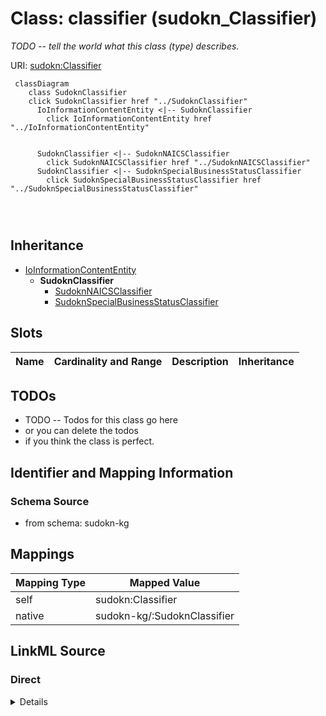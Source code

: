 

# Class: classifier (sudokn_Classifier)


_TODO -- tell the world what this class (type) describes._





URI: [sudokn:Classifier](http://asu.edu/semantics/SUDOKN/Classifier)






```mermaid
 classDiagram
    class SudoknClassifier
    click SudoknClassifier href "../SudoknClassifier"
      IoInformationContentEntity <|-- SudoknClassifier
        click IoInformationContentEntity href "../IoInformationContentEntity"
      

      SudoknClassifier <|-- SudoknNAICSClassifier
        click SudoknNAICSClassifier href "../SudoknNAICSClassifier"
      SudoknClassifier <|-- SudoknSpecialBusinessStatusClassifier
        click SudoknSpecialBusinessStatusClassifier href "../SudoknSpecialBusinessStatusClassifier"
      
      
      
```





## Inheritance
* [IoInformationContentEntity](../classes/IoInformationContentEntity.md)
    * **SudoknClassifier**
        * [SudoknNAICSClassifier](../classes/SudoknNAICSClassifier.md)
        * [SudoknSpecialBusinessStatusClassifier](../classes/SudoknSpecialBusinessStatusClassifier.md)



## Slots

| Name | Cardinality and Range | Description | Inheritance |
| ---  | --- | --- | --- |









## TODOs

* TODO -- Todos for this class go here
* or you can delete the todos
* if you think the class is perfect.

## Identifier and Mapping Information







### Schema Source


* from schema: sudokn-kg




## Mappings

| Mapping Type | Mapped Value |
| ---  | ---  |
| self | sudokn:Classifier |
| native | sudokn-kg/:SudoknClassifier |







## LinkML Source

<!-- TODO: investigate https://stackoverflow.com/questions/37606292/how-to-create-tabbed-code-blocks-in-mkdocs-or-sphinx -->

### Direct

<details>
```yaml
name: sudokn_Classifier
description: TODO -- tell the world what this class (type) describes.
title: classifier
todos:
- TODO -- Todos for this class go here
- or you can delete the todos
- if you think the class is perfect.
notes:
- Class with 0 occurences.
from_schema: sudokn-kg
is_a: io_InformationContentEntity
class_uri: sudokn:Classifier

```
</details>

### Induced

<details>
```yaml
name: sudokn_Classifier
description: TODO -- tell the world what this class (type) describes.
title: classifier
todos:
- TODO -- Todos for this class go here
- or you can delete the todos
- if you think the class is perfect.
notes:
- Class with 0 occurences.
from_schema: sudokn-kg
is_a: io_InformationContentEntity
class_uri: sudokn:Classifier

```
</details>